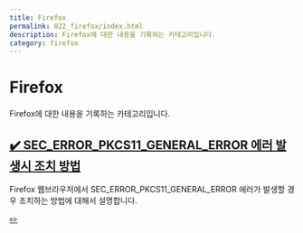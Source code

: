 ```yaml
---
title: Firefox
permalink: 022_firefox/index.html
description: Firefox에 대한 내용을 기록하는 카테고리입니다. 
category: firefox
---
```



Firefox
===


Firefox에 대한 내용을 기록하는 카테고리입니다. 




[✔️ SEC_ERROR_PKCS11_GENERAL_ERROR 에러 발생시 조치 방법](001-firefox-SEC_ERROR_PKCS11_GENERAL_ERROR.html 'Firefox 웹브라우저에서 SEC_ERROR_PKCS11_GENERAL_ERROR 에러가 발생할 경우 조치하는 방법에 대해서 설명합니다.')
---


Firefox 웹브라우저에서 SEC_ERROR_PKCS11_GENERAL_ERROR 에러가 발생할 경우 조치하는 방법에 대해서 설명합니다.




[✏️ ](https://www.github.com/boyinblue/boyinblue.github.io/edit/main/022_firefox/index.md '수정하기')

